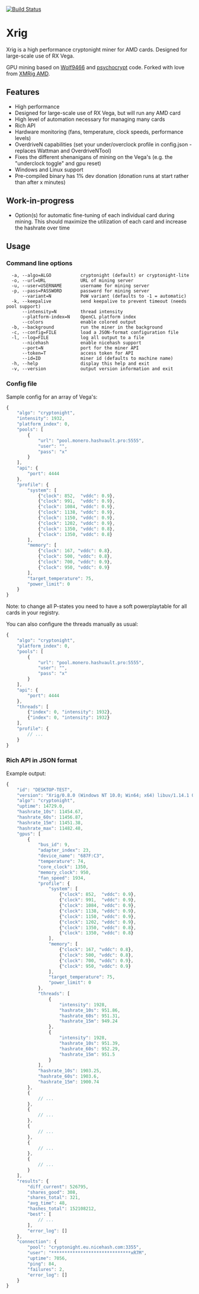 [![Build Status](https://travis-ci.org/arnesson/xrig.svg?branch=master)](https://travis-ci.org/arnesson/xrig)

# Xrig
Xrig is a high performance cryptonight miner for AMD cards. Designed for large-scale use of RX Vega.

GPU mining based on [Wolf9466](https://github.com/OhGodAPet) and [psychocrypt](https://github.com/psychocrypt) code. Forked with love from [XMRig AMD](https://github.com/xmrig/xmrig-amd).
<!--
<img src="https://i.imgur.com/TFncsi7.png" width="696" >
-->
## Features
* High performance
* Designed for large-scale use of RX Vega, but will run any AMD card
* High level of automation necessary for managing many cards
* Rich API
* Hardware monitoring (fans, temperature, clock speeds, performance levels)
* OverdriveN capabilities (set your under/overclock profile in config.json - replaces Wattman and OverdriveNTool)
* Fixes the different shenanigans of mining on the Vega's (e.g. the "underclock toggle" and gpu reset)
* Windows and Linux support
* Pre-compiled binary has 1% dev donation (donation runs at start rather than after x minutes)

## Work-in-progress
* Option(s) for automatic fine-tuning of each individual card during mining. This should maximize the utilization of each card and increase the hashrate over time

## Usage

### Command line options
```
  -a, --algo=ALGO           cryptonight (default) or cryptonight-lite
  -o, --url=URL             URL of mining server
  -u, --user=USERNAME       username for mining server
  -p, --pass=PASSWORD       password for mining server
      --variant=N           PoW variant (defaults to -1 = automatic)
  -k, --keepalive           send keepalive to prevent timeout (needs pool support)
      --intensity=N         thread intensity
      --platform-index=N    OpenCL platform index
      --colors              enable colored output
  -b, --background          run the miner in the background
  -c, --config=FILE         load a JSON-format configuration file
  -l, --log=FILE            log all output to a file
      --nicehash            enable nicehash support
      --port=N              port for the miner API
      --token=T             access token for API
      --id=ID               miner id (defaults to machine name)
  -h, --help                display this help and exit
  -v, --version             output version information and exit
```

### Config file
Sample config for an array of Vega's:
```js
{
    "algo": "cryptonight",
    "intensity": 1932,
    "platform_index": 0,
    "pools": [
        {
            "url": "pool.monero.hashvault.pro:5555",
            "user": "",
            "pass": "x"
        }
    ],
    "api": {
        "port": 4444
    },
    "profile": {
        "system": [
            {"clock": 852,  "vddc": 0.9},
            {"clock": 991,  "vddc": 0.9},
            {"clock": 1084, "vddc": 0.9},
            {"clock": 1138, "vddc": 0.9},
            {"clock": 1150, "vddc": 0.9},
            {"clock": 1202, "vddc": 0.9},
            {"clock": 1350, "vddc": 0.8},
            {"clock": 1350, "vddc": 0.8}
        ],
        "memory": [
            {"clock": 167, "vddc": 0.8},
            {"clock": 500, "vddc": 0.8},
            {"clock": 700, "vddc": 0.9},
            {"clock": 950, "vddc": 0.9}
        ],
        "target_temperature": 75,
        "power_limit": 0
    }
}
```
Note: to change all P-states you need to have a soft powerplaytable for all cards in your registry.

You can also configure the threads manually as usual:
```js
{
    "algo": "cryptonight",
    "platform_index": 0,
    "pools": [
        {
            "url": "pool.monero.hashvault.pro:5555",
            "user": "",
            "pass": "x"
        }
    ],
    "api": {
        "port": 4444
    },
    "threads": [
        {"index": 0, "intensity": 1932},
        {"index": 0, "intensity": 1932}
    ],
    "profile": {
        // ...
    }
}
```

### Rich API in JSON format

Example output:
```js
{
    "id": "DESKTOP-TEST",
    "version": "Xrig/0.8.0 (Windows NT 10.0; Win64; x64) libuv/1.14.1 OpenCL/2.0 libmicrohttpd/0.9.58 msvc/2017",
    "algo": "cryptonight",
    "uptime": 14729.0,
    "hashrate_10s": 11454.67,
    "hashrate_60s": 11456.87,
    "hashrate_15m": 11451.38,
    "hashrate_max": 11482.48,
    "gpus": [
        {
            "bus_id": 9,
            "adapter_index": 23,
            "device_name": "687F:C3",
            "temperature": 74,
            "core_clock": 1350,
            "memory_clock": 950,
            "fan_speed": 1934,
            "profile": {
                "system": [
                    {"clock": 852,  "vddc": 0.9},
                    {"clock": 991,  "vddc": 0.9},
                    {"clock": 1084, "vddc": 0.9},
                    {"clock": 1138, "vddc": 0.9},
                    {"clock": 1150, "vddc": 0.9},
                    {"clock": 1202, "vddc": 0.9},
                    {"clock": 1350, "vddc": 0.8},
                    {"clock": 1350, "vddc": 0.8}
                ],
                "memory": [
                    {"clock": 167, "vddc": 0.8},
                    {"clock": 500, "vddc": 0.8},
                    {"clock": 700, "vddc": 0.9},
                    {"clock": 950, "vddc": 0.9}
                ],
                "target_temperature": 75,
                "power_limit": 0
            },
            "threads": [
                {
                    "intensity": 1928,
                    "hashrate_10s": 951.86,
                    "hashrate_60s": 951.31,
                    "hashrate_15m": 949.24
                },
                {
                    "intensity": 1928,
                    "hashrate_10s": 951.39,
                    "hashrate_60s": 952.29,
                    "hashrate_15m": 951.5
                }
            ],
            "hashrate_10s": 1903.25,
            "hashrate_60s": 1903.6,
            "hashrate_15m": 1900.74
        },
        {
            // ...
        },
        {
            // ...
        },
        {
            // ...
        },
        {
            // ...
        },
        {
            // ...
        }
    ],
    "results": {
        "diff_current": 526795,
        "shares_good": 308,
        "shares_total": 321,
        "avg_time": 48,
        "hashes_total": 152108212,
        "best": [
            // ...
        ],
        "error_log": []
    },
    "connection": {
        "pool": "cryptonight.eu.nicehash.com:3355",
        "user": "******************************xR7M",
        "uptime": 7056,
        "ping": 84,
        "failures": 2,
        "error_log": []
    }
}
```